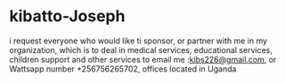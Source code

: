 # kibatto-Joseph
i request everyone who would like ti sponsor, or partner with me in my organization, which is to deal in medical services, educational services, children support and other services to email me :kibs226@gmail.com, or Wattsapp number +256756265702, offices located in Uganda
